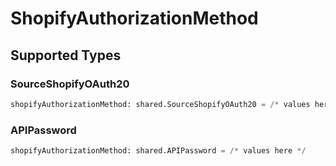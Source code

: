 # ShopifyAuthorizationMethod


## Supported Types

### SourceShopifyOAuth20

```python
shopifyAuthorizationMethod: shared.SourceShopifyOAuth20 = /* values here */
```

### APIPassword

```python
shopifyAuthorizationMethod: shared.APIPassword = /* values here */
```

